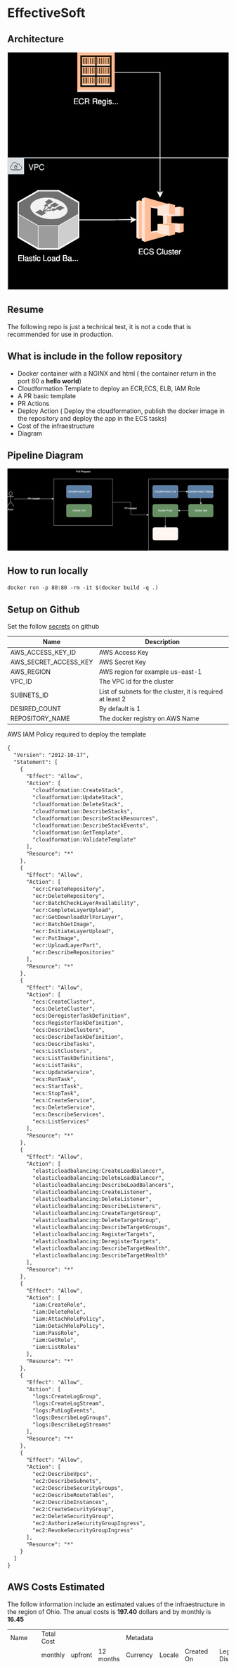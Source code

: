 # EffectiveSoft


## Architecture 
![Architecture Diagram](./assets/test.drawio.svg)



## Resume

The following repo is just a technical test, it is not a code that is recommended for use in production.

## What is include in the follow repository

* Docker container with a NGINX and html ( the container return in the port 80 a **hello world**)
* Cloudformation Template to deploy an ECR,ECS, ELB, IAM Role
* A PR basic template
* PR Actions
* Deploy Action ( Deploy the cloudformation, publish the docker image in the repository and deploy the app in the ECS tasks)
* Cost of the infraestructure
* Diagram 
  
## Pipeline Diagram 
![Pipeline Diagram](./assets/Pipeline.drawio.svg)

## How to run locally 

```
docker run -p 80:80 -rm -it $(docker build -q .)
```

## Setup on Github

Set the follow [secrets](https://docs.github.com/en/codespaces/managing-codespaces-for-your-organization/managing-development-environment-secrets-for-your-repository-or-organization) on github 

|Name|Description|
|----|-----------|
|AWS_ACCESS_KEY_ID|AWS Access Key|
|AWS_SECRET_ACCESS_KEY|AWS Secret Key|
|AWS_REGION|AWS region for example us-east-1|
|VPC_ID|The VPC id for the cluster|
|SUBNETS_ID| List of subnets for the cluster, it is required at least 2 |
|DESIRED_COUNT| By default is 1 |
|REPOSITORY_NAME|The docker registry on AWS Name|


AWS IAM Policy required to deploy the template

```
{
  "Version": "2012-10-17",
  "Statement": [
    {
      "Effect": "Allow",
      "Action": [
        "cloudformation:CreateStack",
        "cloudformation:UpdateStack",
        "cloudformation:DeleteStack",
        "cloudformation:DescribeStacks",
        "cloudformation:DescribeStackResources",
        "cloudformation:DescribeStackEvents",
        "cloudformation:GetTemplate",
        "cloudformation:ValidateTemplate"
      ],
      "Resource": "*"
    },
    {
      "Effect": "Allow",
      "Action": [
        "ecr:CreateRepository",
        "ecr:DeleteRepository",
        "ecr:BatchCheckLayerAvailability",
        "ecr:CompleteLayerUpload",
        "ecr:GetDownloadUrlForLayer",
        "ecr:BatchGetImage",
        "ecr:InitiateLayerUpload",
        "ecr:PutImage",
        "ecr:UploadLayerPart",
        "ecr:DescribeRepositories"
      ],
      "Resource": "*"
    },
    {
      "Effect": "Allow",
      "Action": [
        "ecs:CreateCluster",
        "ecs:DeleteCluster",
        "ecs:DeregisterTaskDefinition",
        "ecs:RegisterTaskDefinition",
        "ecs:DescribeClusters",
        "ecs:DescribeTaskDefinition",
        "ecs:DescribeTasks",
        "ecs:ListClusters",
        "ecs:ListTaskDefinitions",
        "ecs:ListTasks",
        "ecs:UpdateService",
        "ecs:RunTask",
        "ecs:StartTask",
        "ecs:StopTask",
        "ecs:CreateService",
        "ecs:DeleteService",
        "ecs:DescribeServices",
        "ecs:ListServices"
      ],
      "Resource": "*"
    },
    {
      "Effect": "Allow",
      "Action": [
        "elasticloadbalancing:CreateLoadBalancer",
        "elasticloadbalancing:DeleteLoadBalancer",
        "elasticloadbalancing:DescribeLoadBalancers",
        "elasticloadbalancing:CreateListener",
        "elasticloadbalancing:DeleteListener",
        "elasticloadbalancing:DescribeListeners",
        "elasticloadbalancing:CreateTargetGroup",
        "elasticloadbalancing:DeleteTargetGroup",
        "elasticloadbalancing:DescribeTargetGroups",
        "elasticloadbalancing:RegisterTargets",
        "elasticloadbalancing:DeregisterTargets",
        "elasticloadbalancing:DescribeTargetHealth",
        "elasticloadbalancing:DescribeTargetHealth"
      ],
      "Resource": "*"
    },
    {
      "Effect": "Allow",
      "Action": [
        "iam:CreateRole",
        "iam:DeleteRole",
        "iam:AttachRolePolicy",
        "iam:DetachRolePolicy",
        "iam:PassRole",
        "iam:GetRole",
        "iam:ListRoles"
      ],
      "Resource": "*"
    },
    {
      "Effect": "Allow",
      "Action": [
        "logs:CreateLogGroup",
        "logs:CreateLogStream",
        "logs:PutLogEvents",
        "logs:DescribeLogGroups",
        "logs:DescribeLogStreams"
      ],
      "Resource": "*"
    },
    {
      "Effect": "Allow",
      "Action": [
        "ec2:DescribeVpcs",
        "ec2:DescribeSubnets",
        "ec2:DescribeSecurityGroups",
        "ec2:DescribeRouteTables",
        "ec2:DescribeInstances",
        "ec2:CreateSecurityGroup",
        "ec2:DeleteSecurityGroup",
        "ec2:AuthorizeSecurityGroupIngress",
        "ec2:RevokeSecurityGroupIngress"
      ],
      "Resource": "*"
    }
  ]
}
```

## AWS Costs Estimated 

The follow information include an estimated values of the infraestructure in the region of Ohio. The anual costs is **197.40** dollars and by monthly is  **16.45**

| | | | | | | | | | | | | | | | | | | | | | | | |
|-|-|-|-|-|-|-|-|-|-|-|-|-|-|-|-|-|-|-|-|-|-|-|-|
|Name|Total Cost| | |Metadata| | | | |Groups| | | | | | | | | | | | | | |
| |monthly|upfront|12 months|Currency|Locale|Created On|Legal Disclaimer|Share Url|Services| | | | | | | | | | | | | | |
| | | | | | | | | |Service Name|Region|Status|Service Cost| | |Properties| | | | | | | | |
| | | | | | | | | | | | |monthly|upfront|12 months|DT Inbound: Internet|DT Outbound: Not selected|Amount of data stored|Operating system|CPU Architecture|Average duration|Number of tasks or pods|Amount of ephemeral storage allocated for Amazon ECS|Number of Application Load Balancers|
|My Estimate|16.45|0.00|197.40|USD|en_US|8/5/2024|AWS Pricing Calculator provides only an estimate of your AWS fees and doesn't include any taxes that might apply. Your actual fees depend on a variety of factors, including your actual usage of AWS services.|https://calculator.aws/#/estimate?id=968852a3a2762e69fa4f0538d9c29da3800d8e29|Amazon Elastic Container Registry|US East (Ohio)||0.00|0.00|0.01|1 GB per month|0 TB per month|0.012 GB per month| | | | | | |
| | | | | | | | | |AWS Fargate|US East (Ohio)||0.00|0.00|0.00| | | |Linux|x86|1 minutes|1 per day|20 GB| |
| | | | | | | | | |Application Load Balancer|US East (Ohio)||16.45|0.00|197.40| | | | | | | | |1|

